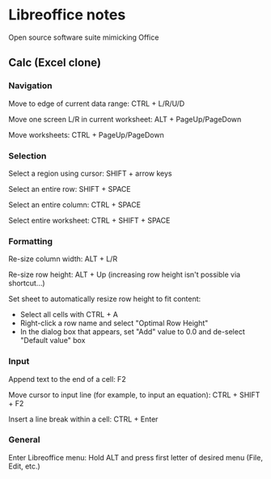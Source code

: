 # Libreoffice notes

Open source software suite mimicking Office



## Calc (Excel clone)


### Navigation

Move to edge of current data range:  CTRL + L/R/U/D

Move one screen L/R in current worksheet:  ALT + PageUp/PageDown

Move worksheets:  CTRL + PageUp/PageDown 


### Selection
Select a region using cursor:  SHIFT + arrow keys

Select an entire row:  SHIFT + SPACE

Select an entire column:  CTRL + SPACE

Select entire worksheet:  CTRL + SHIFT + SPACE


### Formatting

Re-size column width:  ALT + L/R

Re-size row height:  ALT + Up (increasing row height isn't possible via shortcut...)

Set sheet to automatically resize row height to fit content:
* Select all cells with CTRL + A
* Right-click a row name and select "Optimal Row Height"
* In the dialog box that appears, set "Add" value to 0.0 and de-select "Default value" box


### Input

Append text to the end of a cell:  F2

Move cursor to input line (for example, to input an equation):  CTRL + SHIFT + F2

Insert a line break within a cell:  CTRL + Enter



### General

Enter Libreoffice menu:  Hold ALT and press first letter of desired menu (File, Edit, etc.)



